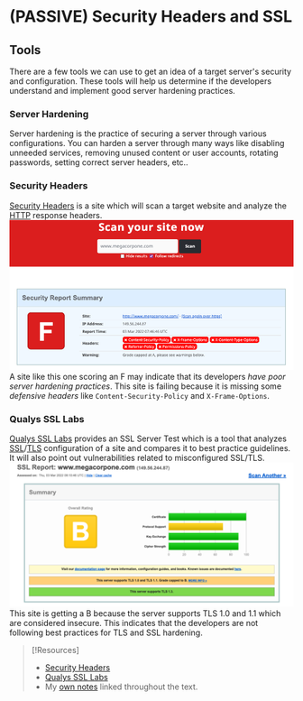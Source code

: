 
# (PASSIVE) Security Headers and SSL
## Tools
There are a few tools we can use to get an idea of a target server's security and configuration. These tools will help us determine if the developers understand and implement good server hardening practices.
### Server Hardening
Server hardening is the practice of securing a server through various configurations. You can harden a server through many ways like disabling unneeded services, removing unused content or user accounts, rotating passwords, setting correct server headers, etc.. 
### Security Headers
[Security Headers](https://securityheaders.com/) is a site which will scan a target website and analyze the [HTTP](../../../www/HTTP.md) response headers.
![](../../oscp-pics/oscp-1.png)
A site like this one scoring an F may indicate that its developers *have poor server hardening practices*. This site is failing because it is missing some *defensive headers* like `Content-Security-Policy` and `X-Frame-Options`.
### Qualys SSL Labs
[Qualys SSL Labs](https://www.ssllabs.com/ssltest/) provides an SSL Server Test which is a tool that analyzes [SSL](../../../networking/protocols/SSL.md)/[TLS](../../../networking/protocols/TLS.md) configuration of a site and compares it to best practice guidelines. It will also point out vulnerabilities related to misconfigured SSL/TLS.
![](../../oscp-pics/oscp-2.png)
This site is getting a B because the server supports TLS 1.0 and 1.1 which are considered insecure. This indicates that the developers are not following best practices for TLS and SSL hardening.

> [!Resources]
> - [Security Headers](https://securityheaders.com/)  
> - [Qualys SSL Labs](https://www.ssllabs.com/ssltest/) 
> - My [own notes](https://github.com/trshpuppy/obsidian-notes) linked throughout the text.

